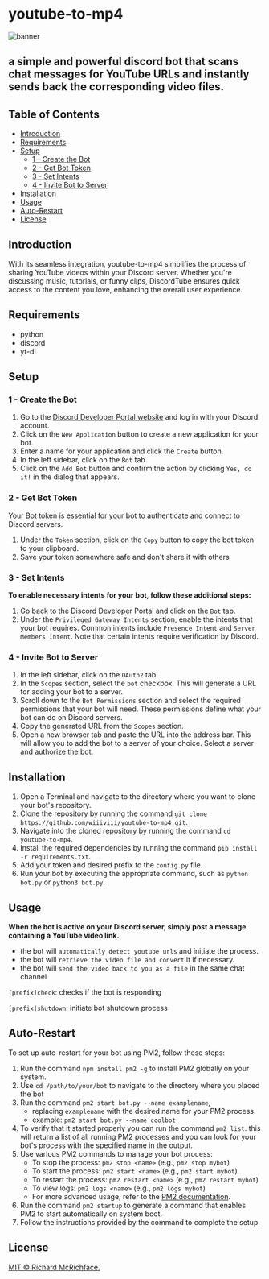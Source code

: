 # youtube-to-mp4

![banner](https://offdahook.org/wee/yt-mp4-banner.png)

<h2>a simple and powerful discord bot that scans chat messages for YouTube URLs and instantly sends back the corresponding video files.</h2>

## Table of Contents
- [Introduction](#introduction)
- [Requirements](#requirements)
- [Setup](#setup)
  - [1 - Create the Bot](#1---create-the-bot)
  - [2 - Get Bot Token](#2---get-bot-token)
  - [3 - Set Intents](#3---set-intents)
  - [4 - Invite Bot to Server](#4---invite-bot-to-server)
- [Installation](#installation)
- [Usage](#usage)
- [Auto-Restart](#auto-restart)
- [License](#license)

## Introduction 
With its seamless integration, youtube-to-mp4 simplifies the process of sharing YouTube videos within your Discord server. Whether you're discussing music, tutorials, or funny clips, DiscordTube ensures quick access to the content you love, enhancing the overall user experience.

## Requirements
- python
- discord
- yt-dl

## Setup

### 1 - Create the Bot
1. Go to the [Discord Developer Portal website](https://discord.com/developers/applications) and log in with your Discord account.
2. Click on the `New Application` button to create a new application for your bot.
3. Enter a name for your application and click the `Create` button.
4. In the left sidebar, click on the `Bot` tab.
5. Click on the `Add Bot` button and confirm the action by clicking `Yes, do it!` in the dialog that appears.

### 2 - Get Bot Token
Your Bot token is essential for your bot to authenticate and connect to Discord servers.
1. Under the `Token` section, click on the `Copy` button to copy the bot token to your clipboard. 
2. Save your token somewhere safe and don't share it with others

### 3 - Set Intents
**To enable necessary intents for your bot, follow these additional steps:**
1. Go back to the Discord Developer Portal and click on the `Bot` tab.
2. Under the `Privileged Gateway Intents` section, enable the intents that your bot requires. Common intents include `Presence Intent` and `Server Members Intent`. Note that certain intents require verification by Discord.

### 4 - Invite Bot to Server
1. In the left sidebar, click on the `OAuth2` tab.
2. In the `Scopes` section, select the `bot` checkbox. This will generate a URL for adding your bot to a server.
3. Scroll down to the `Bot Permissions` section and select the required permissions that your bot will need. These permissions define what your bot can do on Discord servers.
4. Copy the generated URL from the `Scopes` section.
5. Open a new browser tab and paste the URL into the address bar. This will allow you to add the bot to a server of your choice. Select a server and authorize the bot.

## Installation
1. Open a Terminal and navigate to the directory where you want to clone your bot's repository.
2. Clone the repository by running the command `git clone https://github.com/wiiiviii/youtube-to-mp4.git`.
3. Navigate into the cloned repository by running the command `cd youtube-to-mp4`.
4. Install the required dependencies by running the command `pip install -r requirements.txt`.
5. Add your token and desired prefix to the `config.py` file.
6. Run your bot by executing the appropriate command, such as `python bot.py` or `python3 bot.py`.


## Usage
**When the bot is active on your Discord server, simply post a message containing a YouTube video link.**
- the bot will `automatically detect youtube urls` and initiate the process. 
- the bot will `retrieve the video file and convert` it if necessary. 
- the bot will `send the video back to you as a file` in the same chat channel

`[prefix]check`: checks if the bot is responding

`[prefix]shutdown`: initiate bot shutdown process 

## Auto-Restart
To set up auto-restart for your bot using PM2, follow these steps:

1. Run the command `npm install pm2 -g` to install PM2 globally on your system.
2. Use `cd /path/to/your/bot` to navigate to the directory where you placed the bot 
3. Run the command `pm2 start bot.py --name examplename`, 
    - replacing `examplename` with the desired name for your PM2 process.
    - example: `pm2 start bot.py --name coolbot`
4. To verify that it started properly you can run the command `pm2 list`. this will return a list of all running PM2 processes and you can look for your bot's process with the specified name in the output.
5. Use various PM2 commands to manage your bot process:
      - To stop the process: `pm2 stop <name>` (e.g., `pm2 stop mybot`)
      - To start the process: `pm2 start <name>` (e.g., `pm2 start mybot`)
      - To restart the process: `pm2 restart <name>` (e.g., `pm2 restart mybot`)
      - To view logs: `pm2 logs <name>` (e.g., `pm2 logs mybot`)
      - For more advanced usage, refer to the [PM2 documentation](https://pm2.keymetrics.io/docs/usage/pm2-doc-single-page/).
6. Run the command `pm2 startup` to generate a command that enables PM2 to start automatically on system boot.
7. Follow the instructions provided by the command to complete the setup.

## License

[MIT © Richard McRichface.](LICENSE)
